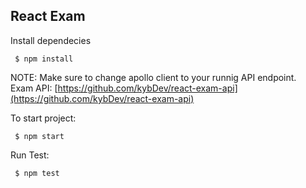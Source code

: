 
## React Exam

Install dependecies
```
 $ npm install
```

NOTE: Make sure to change apollo client to your runnig API endpoint. <br> 
Exam API:
[https://github.com/kybDev/react-exam-api](https://github.com/kybDev/react-exam-api)

To start project:
```
 $ npm start
```

Run Test:
```
 $ npm test
```



